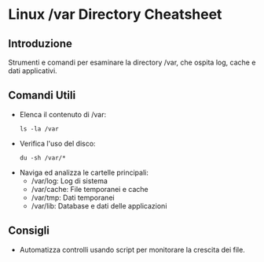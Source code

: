# Linux /var Directory Cheatsheet

## Introduzione
Strumenti e comandi per esaminare la directory /var, che ospita log, cache e dati applicativi.

## Comandi Utili
- Elenca il contenuto di /var:
  ```
  ls -la /var
  ```
- Verifica l'uso del disco:
  ```
  du -sh /var/*
  ```
- Naviga ed analizza le cartelle principali:
  - /var/log: Log di sistema
  - /var/cache: File temporanei e cache
  - /var/tmp: Dati temporanei
  - /var/lib: Database e dati delle applicazioni

## Consigli
- Automatizza controlli usando script per monitorare la crescita dei file.
